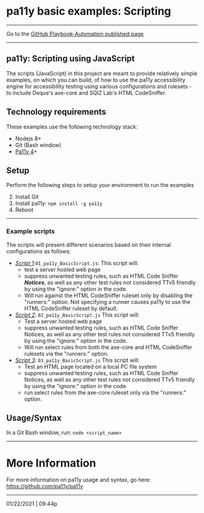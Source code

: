 # pa11y basic examples: Scripting

<hr>

Go to the [GitHub Playbook-Automation published page](https://section508coordinators.github.io/Dev-Automation/)

<hr>

## pa11y: Scripting using JavaScript

The scripts (JavaScript) in this project are meant to provide relatively simple examples, on which you can build, of how to use the pa11y  accessibility engine for accessibility testing using various configurations and rulesets - to include Deque's axe-core and SQIZ Lab's HTML CodeSniffer.  

## Technology requirements

These examples use the following technology stack:

- Nodejs 8+
- Git (Bash window)
- [Pa11y 4](https://github.com/pa11y/pa11y/tree/4.x)+

## Setup

Perform the following steps to setup your environment to run the examples

2. Install Git 
2. Install pa11y: `npm install -g pa11y`
2. Reboot

<hr>

### Example scripts


The scripts will present different scenarios based on their internal configurations as follows:

- <u>*Script 1*</u>:`01_pa11y_BasicScript.js`: This script will:
  - test a server hosted web page
  - suppress unwanted testing rules, such as HTML Code Sniffer ***Notices***, as well as any other test rules not considered TTv5 friendly by using the "ignore:" option in the code.
  - Will run against the HTML CodeSniffer ruleset only by disabling the "runners:" option. Not specifying a runner causes pa11y to use the HTML CodeSniffer ruleset by default.
- <u>*Script 2*</u>: `02_pa11y_BasicScript.js`  This script will:
  - Test a server hosted web page
  - suppress unwanted testing rules, such as HTML Code Sniffer Notices, as well as any other test rules not considered TTv5 friendly by using the "ignore:" option in the code.
  - Will run select rules from both the axe-core and HTML CodeSniffer rulesets via the "runners:" option.
- *<u>Script 3</u>*: `03_pa11y_BasicScript.js`  This script will:
  - Test an HTML page located on a local PC file system
  - suppress unwanted testing rules, such as HTML Code Sniffer Notices, as well as any other test rules not considered TTv5 friendly by using the "ignore:" option in the code.
  - run select rules from the axe-core ruleset only via the "runners:" option.

## Usage/Syntax

In a Git Bash window, run: `node <script_name>`

<hr>

# More Information

For more information on pa11y usage and syntax, go here: https://github.com/pa11y/pa11y 

<hr>

01/22/2021 | 09:44p
